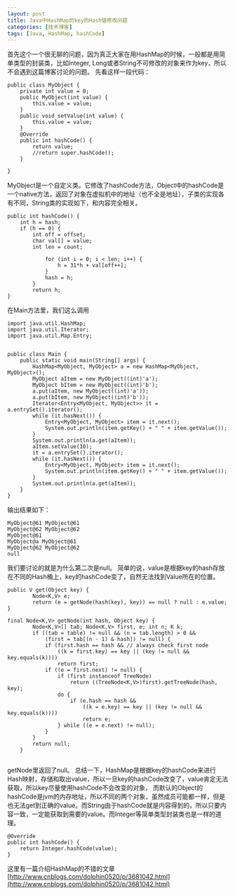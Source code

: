 ```yaml
---
layout: post
title: Java中HashMap的key的Hash值修改问题
categories: [技术博客]
tags: [Java, HashMap, hashCode]
---
```


首先这个一个很无聊的问题，因为真正大家在用HashMap的时候，一般都是用简单类型的封装类，比如Integer, Long或者String不可修改的对象来作为key，所以不会遇到这篇博客讨论的问题。
先看这样一段代码：

```
public class MyObject {
	private int value = 0;
	public MyObject(int value) {
		this.value = value;
	}
	public void setValue(int value) {
		this.value = value;
	}
	@Override
	public int hashCode() {
		return value;
		//return super.hashCode();
	}
	
}
```
MyObject是一个自定义类。它修改了hashCode方法，Object中的hashCode是一个native方法，返回了对象在虚拟机中的地址（也不全是地址），子类的实现各有不同，String类的实现如下，和内容完全相关。

```
public int hashCode() {
    int h = hash;
    if (h == 0) {
        int off = offset;
        char val[] = value;
        int len = count;
 
            for (int i = 0; i < len; i++) {
                h = 31*h + val[off++];
            }
            hash = h;
        }
        return h;
}

```

在Main方法里，我们这么调用

```
import java.util.HashMap;
import java.util.Iterator;
import java.util.Map.Entry;


public class Main {
	public static void main(String[] args) {
		HashMap<MyObject, MyObject> a = new HashMap<MyObject, MyObject>();
		MyObject aItem = new MyObject((int)'a');
		MyObject bItem = new MyObject((int)'b');
		a.put(aItem, new MyObject((int)'a'));
		a.put(bItem, new MyObject((int)'b'));
		Iterator<Entry<MyObject, MyObject>> it = a.entrySet().iterator();
		while (it.hasNext()) {
			Entry<MyObject, MyObject> item = it.next();
			System.out.println(item.getKey() + " " + item.getValue());
		}
		System.out.println(a.get(aItem));
		aItem.setValue(10);
		it = a.entrySet().iterator();
		while (it.hasNext()) {
			Entry<MyObject, MyObject> item = it.next();
			System.out.println(item.getKey() + " " + item.getValue());
		}
		System.out.println(a.get(aItem));
	}
}

```

输出结果如下：

```
MyObject@61 MyObject@61
MyObject@62 MyObject@62
MyObject@61
MyObject@a MyObject@61
MyObject@62 MyObject@62
null

```

我们要讨论的就是为什么第二次是null。
简单的说，value是根据key的hash存放在不同的Hash桶上，key的hashCode变了，自然无法找到Value所在的位置。

```
public V get(Object key) {
        Node<K,V> e;
        return (e = getNode(hash(key), key)) == null ? null : e.value;
}

final Node<K,V> getNode(int hash, Object key) {
        Node<K,V>[] tab; Node<K,V> first, e; int n; K k;
        if ((tab = table) != null && (n = tab.length) > 0 &&
            (first = tab[(n - 1) & hash]) != null) {
            if (first.hash == hash && // always check first node
                ((k = first.key) == key || (key != null && key.equals(k))))
                return first;
            if ((e = first.next) != null) {
                if (first instanceof TreeNode)
                    return ((TreeNode<K,V>)first).getTreeNode(hash, key);
                do {
                    if (e.hash == hash &&
                        ((k = e.key) == key || (key != null && key.equals(k))))
                        return e;
                } while ((e = e.next) != null);
            }
        }
        return null;
    }
    
```

getNode里返回了null。
总结一下，HashMap是根据key的hashCode来进行Hash映射，存储和取出value，所以一旦key的hashCode改变了，value肯定无法获取，所以key尽量使用hashCode不会改变的对象， 而默认的Object的hashCode是jvm的内存地址，所以不同的两个对象，虽然成员可能都一样，但是也无法get到正确的value。而String由于hashCode就是内容得到的，所以只要内容一致，一定能获取到需要的value。而Integer等简单类型封装类也是一样的道理。

```
@Override
public int hashCode() {
    return Integer.hashCode(value);
}
```

这里有一篇介绍HashMap的不错的文章
[http://www.cnblogs.com/dolphin0520/p/3681042.html](http://www.cnblogs.com/dolphin0520/p/3681042.html)